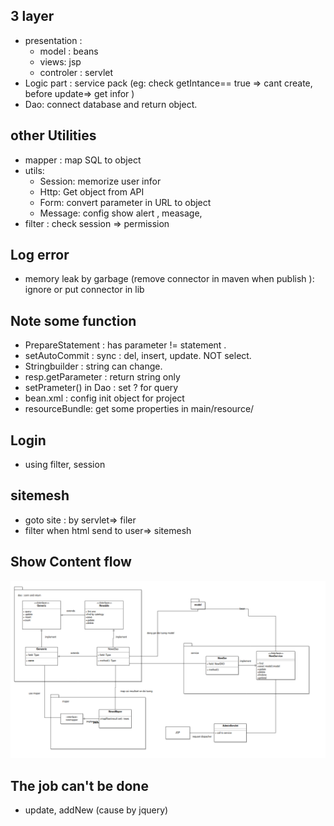 ## 3 layer
+ presentation :
	* model : beans
	* views: jsp
	* controler : servlet 
+ Logic part : service pack (eg: check getIntance== true => cant create, before update=> get infor )
+ Dao: connect database and return object. 

## other Utilities
+ mapper : map SQL to object 
+ utils:
	* Session: memorize user infor
	* Http: Get object from API
	* Form: convert parameter in URL to object 
	* Message: config show alert , measage, 
+ filter : check session => permission

## Log error 
+ memory leak by garbage (remove connector in maven when publish ): ignore or put connector in lib 

## Note some function
+ PrepareStatement : has parameter != statement .
+ setAutoCommit : sync : del, insert, update. NOT select.
+ Stringbuilder : string can change.
+ resp.getParameter : return string only 
+ setPrameter() in Dao : set ? for query 
+ bean.xml : config init object for project 
+ resourceBundle: get some properties in main/resource/

## Login 
+ using filter, session 

## sitemesh 
+ goto site : by servlet=> filer
+ filter when html send to user=> sitemesh

## Show Content flow 
![image info](./ex.png)

## The job can't be done
+ update, addNew (cause by jquery)


